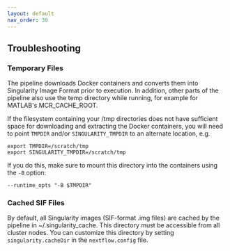 ```yaml
---
layout: default
nav_order: 30
---
```


## Troubleshooting

### Temporary Files

The pipeline downloads Docker containers and converts them into Singularity Image Format prior to execution. In addition, other parts of the pipeline also use the temp directory while running, for example for MATLAB's MCR_CACHE_ROOT.

If the filesystem containing your /tmp directories does not have sufficient space for downloading and extracting the Docker containers, you will need to point  `TMPDIR` and/or `SINGULARITY_TMPDIR` to an alternate location, e.g.

    export TMPDIR=/scratch/tmp
    export SINGULARITY_TMPDIR=/scratch/tmp

If you do this, make sure to mount this directory into the containers using the `-B` option:

    --runtime_opts "-B $TMPDIR"

### Cached SIF Files

By default, all Singularity images (SIF-format .img files) are cached by the pipeline in ~/.singularity_cache. This directory must be accessible from all cluster nodes. You can customize this directory by setting `singularity.cacheDir` in the `nextflow.config` file.
